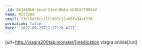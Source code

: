 ```yaml
---
_id: 6b1369b0-3ccd-11ed-8b6a-eb852f7903e2
name: Miclpem
email: f3e28816cc11f2987c21a68fa34af2f6
permalink: false
date: '2022-09-25T12:27:28.412Z'
---
```

[url=http://viagra200tab.monster/]medication viagra online[/url]

